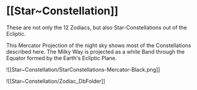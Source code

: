 
# [[Star~Constellation]] 

These are not only the 12 Zodiacs, but also Star-Constellations out of the Ecliptic. 

This Mercator Projection of the night sky shows most of the Constellations described here. 
The Milky Way is projected as a white Band  through the Equator formed by the Earth's Ecliptic Plane. 

![[Star~Constellation/StarConstellations-Mercator-Black.png]] 

![[Star~Constellation/Zodiac_DbFolder]]
